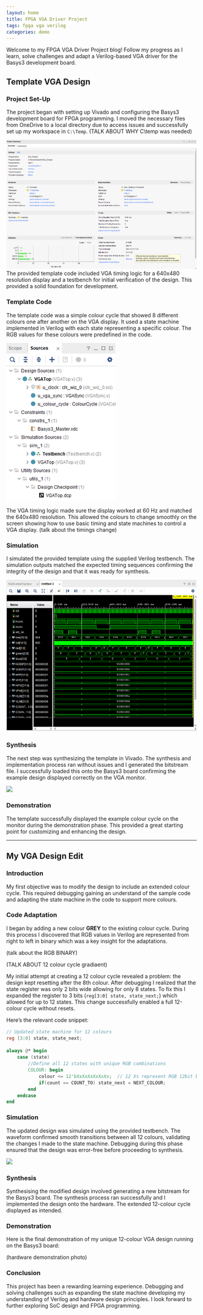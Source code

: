 ```yaml
---
layout: home
title: FPGA VGA Driver Project
tags: fpga vga verilog
categories: demo
---
```


Welcome to my FPGA VGA Driver Project blog! Follow my progress as I learn, solve challenges and adapt a Verilog-based VGA driver for the Basys3 development board.

## Template VGA Design
### Project Set-Up
The project began with setting up Vivado and configuring the Basys3 development board for FPGA programming. I moved the necessary files from OneDrive to a local directory due to access issues and successfully set up my workspace in `C:\Temp`. 
(TALK ABOUT WHY C\temp was needed)

<img src="https://raw.githubusercontent.com/AndrewFoxATU/SoC-Project/main/docs/assets/images/overview1.png">
The provided template code included VGA timing logic for a 640x480 resolution display and a testbench for initial verification of the design. This provided a solid foundation for development.

### Template Code
The template code was a simple colour cycle that showed 8 different colours one after another on the VGA display. It used a state machine implemented in Verilog with each state representing a specific colour. The RGB values for these colours were predefined in the code.

<img src="https://raw.githubusercontent.com/AndrewFoxATU/SoC-Project/main/docs/assets/images/sources.png">


The VGA timing logic made sure the display worked at 60 Hz and matched the 640x480 resolution. This allowed the colours to change smoothly on the screen showing how to use basic timing and state machines to control a VGA display.
(talk about the timings change)

### Simulation
I simulated the provided template using the supplied Verilog testbench. The simulation outputs matched the expected timing sequences confirming the integrity of the design and that it was ready for synthesis.

<img src="https://raw.githubusercontent.com/AndrewFoxATU/SoC-Project/main/docs/assets/images/firstsim.png">

### Synthesis
The next step was synthesizing the template in Vivado. The synthesis and implementation process ran without issues and I generated the bitstream file. I successfully loaded this onto the Basys3 board confirming the example design displayed correctly on the VGA monitor.

<img src="https://raw.githubusercontent.com/AndrewFoxATU/SoC-Project/main/docs/assets/images/ezgif.com-video-to-gif-converter.gif">

### Demonstration
The template successfully displayed the example colour cycle on the monitor during the demonstration phase. This provided a great starting point for customizing and enhancing the design.

---
## My VGA Design Edit
### Introduction
My first objective was to modify the design to include an extended colour cycle. This required debugging gaining an understand of the sample code and adapting the state machine in the code to support more colours.

### Code Adaptation
I began by adding a new colour **GREY** to the existing colour cycle. During this process I discovered that RGB values in Verilog are represented from right to left in binary which was a key insight for the adaptations.

(talk about the RGB BINARY)

(TALK ABOUT 12 colour cycle gradiaent)

My initial attempt at creating a 12 colour cycle revealed a problem: the design kept resetting after the 8th colour. After debugging I realized that the state register was only 2 bits wide allowing for only 8 states. To fix this I expanded the register to 3 bits (`reg[3:0] state, state_next;`) which allowed for up to 12 states. This change successfully enabled a full 12-colour cycle without resets.

Here’s the relevant code snippet:

```verilog
// Updated state machine for 12 colours
reg [3:0] state, state_next;

always @* begin
    case (state)
        //Define all 12 states with unique RGB combinations
        COLOUR: begin
            colour <= 12'bXxXxXxXxXxXx;  // 12 Xs represent RGB 12bit binary 
            if(count == COUNT_TO) state_next = NEXT_COLOUR;
        end
    endcase
end

```


### Simulation
The updated design was simulated using the provided testbench. The waveform confirmed smooth transitions between all 12 colours, validating the changes I made to the state machine. Debugging during this phase ensured that the design was error-free before proceeding to synthesis.

<img src="https://raw.githubusercontent.com/AndrewFoxATU/SoC-Project/blob/main/docs/assets/images/simulation.png">

### Synthesis

Synthesising the modified design involved generating a new bitstream for the Basys3 board. The synthesis process ran successfully and I implemented the design onto the hardware. The extended 12-colour cycle displayed as intended.

### Demonstration
Here is the final demonstration of my unique 12-colour VGA design running on the Basys3 board:

(hardware demonstration photo)

### Conclusion
This project has been a rewarding learning experience. Debugging and solving challenges such as expanding the state machine developing my understanding of Verilog and hardware design principles. I look forward to further exploring SoC design and FPGA programming.





